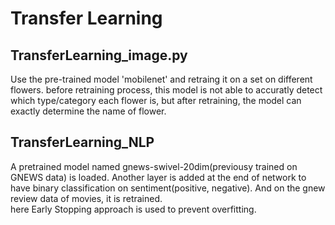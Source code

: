 # Transfer Learning

## TransferLearning_image.py
Use the pre-trained model 'mobilenet' and retraing it on a set on different flowers.
before retraining process, this model is not able to accuratly detect which type/category each flower is, but after retraining, the model can exactly determine the name of flower.


## TransferLearning_NLP
A pretrained model named gnews-swivel-20dim(previousy trained on GNEWS data) is loaded. 
Another layer is added at the end of network to have binary classification on sentiment(positive, negative).
And on the gnew review data of movies, it is retrained.  
here Early Stopping approach is used to prevent overfitting.
